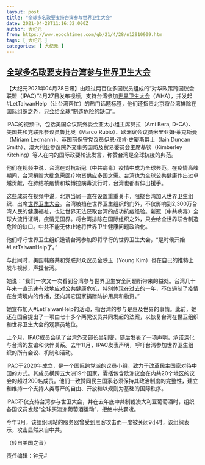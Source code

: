 ```yaml
---
layout: post
title: "全球多名政要支持台湾参与世界卫生大会"
date: 2021-04-28T11:16:32.000Z
author: 大纪元
from: https://www.epochtimes.com/gb/21/4/28/n12910909.htm
tags: [ 大纪元 ]
categories: [ 大纪元 ]
---
```

<!--1619608592000-->
[全球多名政要支持台湾参与世界卫生大会](https://www.epochtimes.com/gb/21/4/28/n12910909.htm)
------

<div>
<p>【大纪元2021年04月28日讯】由超过两百位多国议员组成的“对华政策跨国议会联盟（IPAC）”4月27日发布视频，支持台湾参加<a href="https://www.epochtimes.com/gb/tag/%E4%B8%96%E7%95%8C%E5%8D%AB%E7%94%9F%E5%A4%A7%E4%BC%9A.html">世界卫生大会</a>（WHA），并发起#LetTaiwanHelp（让台湾帮忙）的热门话题标签，他们还指责北京将台湾排除在国际组织之外，只会给全球“制造危险的缺口”。</p><p>IPAC的视频中，包括美国众议院外委会亚太小组主席贝拉（Ami Bera, D-CA）、美国共和党联邦参议员鲁比奥（Marco Rubio）、欧洲议会议员米里亚姆‧莱克斯曼（Miriam Lexmann）、英国前保守党议员伊恩‧邓肯‧史密斯爵士（Iain Duncan Smith）、澳大利亚参议院外交事务国防及贸易委员会主席基钦（Kimberley Kitching）等人在内的国际政要轮流发言，称赞台湾是全球抗疫的典范。</p><p>他们在视频中说，台湾在对抗新冠（中共病毒）疫情中成为全球典范。在疫情高峰期间，台湾捐赠大批急需医疗物资供应多国之需。台湾也为全球公共健康作出过卓越贡献，在肺结核疫情和埃博拉病毒流行时，台湾也都有伸出援手。</p><p>这些成员在视频中说，北京当局一直在设置重重关卡，阻挠台湾加入世界卫生组织、出席<a href="https://www.epochtimes.com/gb/tag/%E4%B8%96%E7%95%8C%E5%8D%AB%E7%94%9F%E5%A4%A7%E4%BC%9A.html">世界卫生大会</a>。台湾被挡在世界卫生组织的门外，不仅影响到2,300万台湾人民的健康福祉，也让世界无法获取台湾的成功抗疫经验。新冠（中共病毒）全球大流行证明，疫情无国界。将台湾排除在国际组织之外，只会给全世界联合制造危险的缺口。中共不能无休止地将世界卫生健康问题政治化。</p><p>他们呼吁世界卫生组织邀请台湾参加即将举行的世界卫生大会，“是时候开始#LetTaiwanHelp了。”</p><p>与此同时，美国韩裔共和党联邦众议员金映玉（Young Kim）也在自己的推特上发布视频，声援台湾。</p><p>她说：“我们一次又一次看到台湾参与世界卫生安全问题所带来的益处。台湾几十年来一直迅速有效地应对公共健康危机，特别体现在过去的一年，不仅遏制了疫情在台湾境内的传播，还向其它国家捐赠防护用具和物资。”</p><p>她宣布加入#LetTaiwanHelp的活动，指台湾的参与是惠及世界的事情。此前，她还在国会提出了一项由七十多个两党议员共同发起的法案，以恢复台湾在世卫组织和世界卫生大会的观察员地位。</p><p>上个月，IPAC成员会见了台湾外交部长吴钊燮，随后发表了一项声明，承诺深化与台湾的友谊和伙伴关系。去年11月，IPAC发表声明，呼吁台湾参加世界卫生组织的所有会议、机制和活动。</p><p>IPAC于2020年成立，是一个国际跨党派的议员小组，致力于改革民主国家对待中国的方式。其成员横跨五大洲19个国家，囊括包含欧洲议会在内共20个地区的议会的超过200名成员。他们一致赞同民主国家必须保持其政治制度的完整性，建立和维持一个支持人类尊严的自由、开放和以规则为基础的国际秩序。</p><p>IPAC不仅支持台湾参与世卫大会，并在去年底中共制裁澳大利亚葡萄酒时，组织各国议员发起“全球买澳洲葡萄酒运动”，拒绝中共霸凌。</p><p>今年3月，该组织网站的服务器曾受到黑客攻击而一度被关闭9小时，该组织表示，攻击显然来自中共。</p><p>（转自美国之音）</p><p>责任编辑：钟元#</p>
</div>
